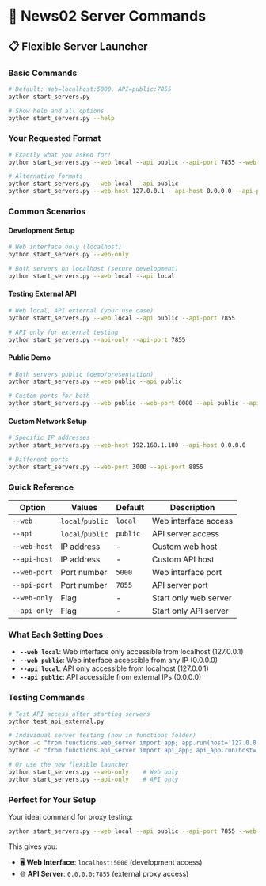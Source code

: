 # 🚀 News02 Server Commands

## 📋 **Flexible Server Launcher**

### **Basic Commands**

```bash
# Default: Web=localhost:5000, API=public:7855
python start_servers.py

# Show help and all options
python start_servers.py --help
```

### **Your Requested Format**

```bash
# Exactly what you asked for!
python start_servers.py --web local --api public --api-port 7855 --web-port 5000

# Alternative formats
python start_servers.py --web local --api public
python start_servers.py --web-host 127.0.0.1 --api-host 0.0.0.0 --api-port 7855
```

### **Common Scenarios**

#### **Development Setup**
```bash
# Web interface only (localhost)
python start_servers.py --web-only

# Both servers on localhost (secure development)
python start_servers.py --web local --api local
```

#### **Testing External API**
```bash
# Web local, API external (your use case)
python start_servers.py --web local --api public --api-port 7855

# API only for external testing
python start_servers.py --api-only --api-port 7855
```

#### **Public Demo**
```bash
# Both servers public (demo/presentation)
python start_servers.py --web public --api public

# Custom ports for both
python start_servers.py --web public --web-port 8080 --api public --api-port 9000
```

#### **Custom Network Setup**
```bash
# Specific IP addresses
python start_servers.py --web-host 192.168.1.100 --api-host 0.0.0.0

# Different ports
python start_servers.py --web-port 3000 --api-port 8855
```

### **Quick Reference**

| Option | Values | Default | Description |
|--------|--------|---------|-------------|
| `--web` | `local`/`public` | `local` | Web interface access |
| `--api` | `local`/`public` | `public` | API server access |
| `--web-host` | IP address | - | Custom web host |
| `--api-host` | IP address | - | Custom API host |
| `--web-port` | Port number | `5000` | Web interface port |
| `--api-port` | Port number | `7855` | API server port |
| `--web-only` | Flag | - | Start only web server |
| `--api-only` | Flag | - | Start only API server |

### **What Each Setting Does**

- **`--web local`**: Web interface only accessible from localhost (127.0.0.1)
- **`--web public`**: Web interface accessible from any IP (0.0.0.0)
- **`--api local`**: API only accessible from localhost (127.0.0.1)
- **`--api public`**: API accessible from external IPs (0.0.0.0)

### **Testing Commands**

```bash
# Test API access after starting servers
python test_api_external.py

# Individual server testing (now in functions folder)
python -c "from functions.web_server import app; app.run(host='127.0.0.1', port=5000, debug=True)"
python -c "from functions.api_server import api_app; api_app.run(host='0.0.0.0', port=7855)"

# Or use the new flexible launcher
python start_servers.py --web-only    # Web only
python start_servers.py --api-only    # API only
```

### **Perfect for Your Setup**

Your ideal command for proxy testing:
```bash
python start_servers.py --web local --api public --api-port 7855 --web-port 5000
```

This gives you:
- 🖥️ **Web Interface**: `localhost:5000` (development access)
- 🌐 **API Server**: `0.0.0.0:7855` (external proxy access)